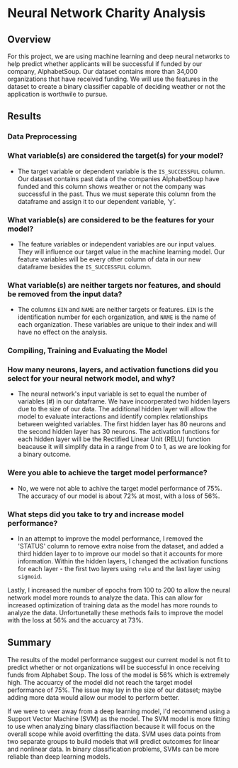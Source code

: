 # Neural Network Charity Analysis

## Overview
For this project, we are using machine learning and deep neural networks to help predict whether applicants will be successful if funded by our company, AlphabetSoup. Our dataset contains more than 34,000 organizations that have received funding. We will use the features in the dataset to create a binary classifier capable of deciding weather or not the application is worthwile to pursue. 

## Results

### Data Preprocessing 

### What variable(s) are considered the target(s) for your model?

* The target variable or dependent variable is the `IS_SUCCESSFUL` column. Our dataset contains past data of the companies AlphabetSoup have funded and this column shows weather or not the company was successful in the past. Thus we must seperate this column from the dataframe and assign it to our dependent variable, 'y'. 

### What variable(s) are considered to be the features for your model?

* The feature variables or independent variables are our input values. They will influence our target value in the machine learning model. Our feature variables will be every other column of data in our new dataframe besides the `IS_SUCCESSFUL` column. 

### What variable(s) are neither targets nor features, and should be removed from the input data?

* The columns `EIN` and `NAME` are neither targets or features. `EIN` is the identification number for each organization, and `NAME` is the name of each organization. These variables are unique to their index and will have no effect on the analysis. 

### Compiling, Training and Evaluating the Model

### How many neurons, layers, and activation functions did you select for your neural network model, and why?

* The neural network's input variable is set to equal the number of variables (#) in our dataframe. We have incoorperated two hidden layers due to the size of our data. The additional hidden layer will allow the model to evaluate interactions and identify complex relationships between weighted variables. The first hidden layer has 80 neurons and the second hidden layer has 30 neurons. The activation functions for each hidden layer will be the Rectified Linear Unit (RELU) function beacause it will simplify data in a range from 0 to 1, as we are looking for a binary outcome.  

### Were you able to achieve the target model performance?

* No, we were not able to achive the target model performance of 75%. The accuracy of our model is about 72% at most, with a loss of 56%. 

### What steps did you take to try and increase model performance?

* In an attempt to improve the model performance, I removed the 'STATUS' column to remove extra noise from the dataset, and added a third hidden layer to to improve our model so that it accounts for more information. Within the hidden layers, I changed the activation functions for each layer - the first two layers using `relu` and the last layer using `sigmoid`. 

Lastly, I increased the number of epochs from 100 to 200 to allow the neural network model more rounds to analyze the data. This can allow for increased optimization of training data as the model has more rounds to analyze the data. Unfortunetally these methods  fails to improve the model with the loss at 56% and the accuarcy at 73%.
## Summary

The results of the model performance suggest our current model is not fit to predict whether or not organizations will be successful in once receiving funds from Alphabet Soup. The loss of the model is 56% which is extremely high. The accuarcy of the model did not reach the target model performance of 75%. The issue may lay in the size of our dataset; maybe adding more data would allow our model to perform better. 

If we were to veer away from a deep learning model, I'd recommend using a Support Vector Machine (SVM) as the model.  The SVM model is more fitting to use when analyzing binary classifiaction because it will focus on the overall scope while avoid overfitting the data. SVM uses data points from two separate groups to build models that will predict outcomes for linear and nonlinear data. In binary classification problems, SVMs can be more reliable than deep learning models. 